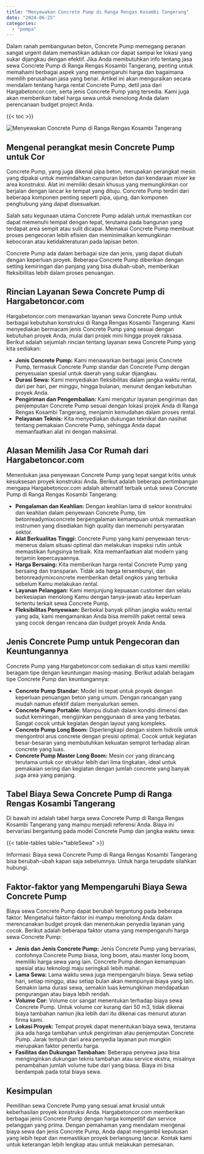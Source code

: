 ```yaml
---
title: "Menyewakan Concrete Pump di Ranga Rengas Kosambi Tangerang"
date: "2024-06-25"
categories: 
  - "pompa"
---
```




Dalam ranah pembangunan beton, Concrete Pump memegang peranan sangat urgent dalam memastikan adukan cor dapat sampai ke lokasi yang sukar dijangkau dengan efektif. Jika Anda membutuhkan info tentang jasa sewa Concrete Pump di Ranga Rengas Kosambi Tangerang, penting untuk memahami berbagai aspek yang mempengaruhi harga dan bagaimana memilih perusahaan jasa yang benar. Artikel ini akan menguraikan secara mendalam tentang harga rental Concrete Pump, detil jasa dari Hargabetoncor.com, serta jenis Concrete Pump yang tersedia. Kami juga akan memberikan tabel harga sewa untuk menolong Anda dalam perencanaan budget project Anda.

{{< toc >}}

![Menyewakan Concrete Pump di Ranga Rengas Kosambi Tangerang](https://hargareadymixid.github.io/pompa/concrete-pump%20(26).png)

## Mengenal perangkat mesin Concrete Pump untuk Cor

Concrete Pump, yang juga dikenal pipa beton, merupakan perangkat mesin yang dipakai untuk memindahkan campuran beton dari kendaraan mixer ke area konstruksi. Alat ini memiliki desain khusus yang memungkinkan cor berjalan dengan lancar ke tempat yang dituju. Concrete Pump terdiri dari beberapa komponen penting seperti pipa, ujung, dan komponen penghubung yang dapat disesuaikan.

Salah satu kegunaan utama Concrete Pump adalah untuk memastikan cor dapat memenuhi tempat dengan tepat, terutama pada bangunan yang terdapat area sempit atau sulit dicapai. Memakai Concrete Pump membuat proses pengecoran lebih efisien dan meminimalkan kemungkinan kebocoran atau ketidakteraturan pada lapisan beton.

Concrete Pump ada dalam berbagai size dan jenis, yang dapat diubah dengan keperluan proyek. Beberapa Concrete Pump diberikan dengan setting kemiringan dan panjang yang bisa diubah-ubah, memberikan fleksibilitas lebih dalam proses penuangan.

## Rincian Layanan Sewa Concrete Pump di Hargabetoncor.com

Hargabetoncor.com menawarkan layanan sewa Concrete Pump untuk berbagai kebutuhan konstruksi di Ranga Rengas Kosambi Tangerang. Kami menyediakan bermacam jenis Concrete Pump yang sesuai dengan kebutuhan proyek Anda, mulai dari projek mini hingga proyek raksasa. Berikut adalah sejumlah rincian tentang layanan sewa Concrete Pump yang kita sediakan:

- **Jenis Concrete Pump:** Kami menawarkan berbagai jenis Concrete Pump, termasuk Concrete Pump standar dan Concrete Pump dengan penyesuaian spesial untuk daerah yang sukar dijangkau.
- **Durasi Sewa:** Kami menyediakan fleksibilitas dalam jangka waktu rental, dari per hari, per minggu, hingga bulanan, menurut dengan kebutuhan proyek Anda.
- **Pengiriman dan Pengembalian:** Kami mengatur layanan pengiriman dan penjemputan Concrete Pump sesuai dengan lokasi projek Anda di Ranga Rengas Kosambi Tangerang, menjamin kemudahan dalam proses rental.
- **Pelayanan Teknis:** Kita menyediakan dukungan teknikal dan nasihat tentang pemakaian Concrete Pump, sehingga Anda dapat memanfaatkan alat ini dengan maksimal.

## Alasan Memilih Jasa Cor Rumah dari Hargabetoncor.com

Menentukan jasa penyewaan Concrete Pump yang tepat sangat kritis untuk kesuksesan proyek konstruksi Anda. Berikut adalah beberapa pertimbangan mengapa Hargabetoncor.com adalah alternatif terbaik untuk sewa Concrete Pump di Ranga Rengas Kosambi Tangerang:

- **Pengalaman dan Keahlian:** Dengan keahlian lama di sektor konstruksi dan keahlian dalam penyewaan Concrete Pump, tim betonreadymixconcrete berpengalaman kemampuan untuk memastikan instrumen yang disediakan high quality dan memenuhi persyaratan sektor.
- **Alat Berkualitas Tinggi:** Concrete Pump yang kami penyewaan terus-menerus dalam situasi optimal dan melakukan inspeksi rutin untuk memastikan fungsinya terbaik. Kita memanfaatkan alat modern yang terjamin kepercayaannya.
- **Harga Bersaing:** Kita memberikan harga rental Concrete Pump yang bersaing dan transparan. Tidak ada harga tersembunyi, dan betonreadymixconcrete memberikan detail ongkos yang terbuka sebelum Kamu melakukan rental.
- **Layanan Pelanggan:** Kami menjunjung kepuasan customer dan selalu berkesiapan menolong Kamu dengan tanya-jawab atau keperluan tertentu terkait sewa Concrete Pump.
- **Fleksibilitas Penyewaan:** Berbekal banyak pilihan jangka waktu rental yang ada, kami mengamankan Anda bisa memilih paket rental sewa yang cocok dengan rencana dan budget proyek Anda Anda.

## Jenis Concrete Pump untuk Pengecoran dan Keuntungannya

Concrete Pump yang Hargabetoncor.com sediakan di situs kami memiliki beragam tipe dengan keuntungan masing-masing. Berikut adalah beragam tipe Concrete Pump dan keuntungannya:

- **Concrete Pump Standar:** Model ini tepat untuk proyek dengan keperluan penuangan beton yang umum. Dengan rancangan yang mudah namun efektif dalam menyalurkan semen.
- **Concrete Pump Portable:** Mampu diubah dalam kondisi dimensi dan sudut kemiringan, mengijinkan penggunaan di area yang terbatas. Sangat cocok untuk kegiatan dengan layout yang kompleks.
- **Concrete Pump Long Boom:** Diperlengkapi dengan sistem hidrolik untuk mengontrol arus concrete dengan presisi optimal. Cocok untuk kegiatan besar-besaran yang membutuhkan kekuatan semprot terhadap aliran concrete yang luas.
- **Concrete Pump Master Long Boom:** Mesin cor yang dirancang terutama untuk cor struktur lebih dari lima tingkatan, ideal untuk pemakaian sering dan kegiatan dengan jumlah concrete yang banyak juga area yang panjang.

## Tabel Biaya Sewa Concrete Pump di Ranga Rengas Kosambi Tangerang

Di bawah ini adalah tabel harga sewa Concrete Pump di Ranga Rengas Kosambi Tangerang yang mampu menjadi referensi Anda. Biaya ini bervariasi bergantung pada model Concrete Pump dan jangka waktu sewa:

{{< table-tables table="tableSewa" >}}

Informasi: Biaya sewa Concrete Pump di Ranga Rengas Kosambi Tangerang bisa berubah-ubah kapan saja sebelumnya. Untuk harga terupdate silahkan hubungi.

## Faktor-faktor yang Mempengaruhi Biaya Sewa Concrete Pump

Biaya sewa Concrete Pump dapat berubah tergantung pada beberapa faktor. Mengetahui faktor-faktor ini mampu menolong Anda dalam merencanakan budget proyek dan menentukan penyedia layanan yang cocok. Berikut adalah beberapa faktor utama yang mempengaruhi harga sewa Concrete Pump:

- **Jenis dan Jenis Concrete Pump:** Jenis Concrete Pump yang bervariasi, contohnya Concrete Pump biasa, long boom, atau master long boom, memiliki harga sewa yang lain. Concrete Pump dengan kemampuan spesial atau teknologi maju seringkali lebih mahal.
- **Lama Sewa:** Lama waktu sewa juga mempengaruhi biaya. Sewa setiap hari, setiap minggu, atau setiap bulan akan mempunyai biaya yang lain. Semakin lama durasi sewa, semakin luas kemungkinan mendapatkan pengurangan atau biaya lebih rendah.
- **Volume Cor:** Volume cor sangat menentukan terhadap biaya sewa Concrete Pump. Untuk volume cor kurang dari 50 m3, tidak dikenai biaya tambahan namun jika lebih dari itu dikenai cas menurut aturan firma kami.
- **Lokasi Proyek:** Tempat proyek dapat menentukan biaya sewa, terutama jika ada harga tambahan untuk pengiriman atau penjemputan Concrete Pump. Jarak tempuh dari area penyedia layanan pun mungkin merupakan faktor penentu harga.
- **Fasilitas dan Dukungan Tambahan:** Beberapa penyewa jasa bisa menginginkan dukungan teknis tambahan atau service ekstra, misalnya penambahan jumlah volume tube dari yang biasa. Biaya ini bisa berdampak pada total biaya sewa.

## Kesimpulan

Pemilihan sewa Concrete Pump yang sesuai amat krusial untuk keberhasilan proyek konstruksi Anda. Hargabetoncor.com memberikan berbagai jenis Concrete Pump dengan harga kompetitif dan service pelanggan yang prima. Dengan pemahaman yang mendalam mengenai biaya sewa dan jenis Concrete Pump, Anda dapat mengambil keputusan yang lebih tepat dan memastikan proyek berlangsung lancar. Kontak kami untuk keterangan lebih lengkap atau untuk melakukan pemesanan.
